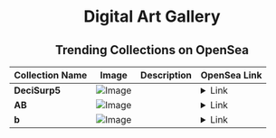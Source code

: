 <div align="center">

# Digital Art Gallery

## Trending Collections on OpenSea

| Collection Name                       | Image                                                                                     | Description                       | OpenSea Link                                                                                          |
|---------------------------------------|-------------------------------------------------------------------------------------------|-----------------------------------|--------------------------------------------------------------------------------------------------------|
| **DeciSurp5** | ![Image](https://i.seadn.io/s/raw/files/3061ee606f99b3c8ed4bea2eb6d7f530.png?w=500&auto=format?w=200&auto=format) |  | <details><summary>Link</summary>[DeciSurp5](https://opensea.io/collection/decisurp5)</details> |
| **AB** | ![Image](https://i.seadn.io/s/raw/files/2e51f0ced806697ab50f64bcf41b01fe.jpg?w=500&auto=format?w=200&auto=format) |  | <details><summary>Link</summary>[AB](https://opensea.io/collection/ab-2562)</details> |
| **b** | ![Image](https://i.seadn.io/s/raw/files/60425129d8b9674a48735150e2622dcb.jpg?w=500&auto=format?w=200&auto=format) |  | <details><summary>Link</summary>[b](https://opensea.io/collection/b-18387)</details> |

</div>